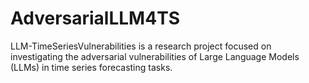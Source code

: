 # AdversarialLLM4TS
LLM-TimeSeriesVulnerabilities is a research project focused on investigating the adversarial vulnerabilities of Large Language Models (LLMs) in time series forecasting tasks. 
